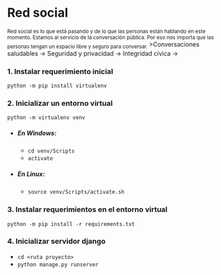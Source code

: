 # Red social
<sub>
    Red social es lo que está pasando y de lo que las personas están hablando en este momento.
    Estamos al servicio de la conversación pública.
    Por eso nos importa que las personas tengan un espacio libre y seguro para conversar.
</sub>
>Conversaciones saludables → Seguridad y privacidad → Integridad cívica →


### 1. Instalar requerimiento inicial
`python -m pip install virtualenv`

### 2. Inicializar un entorno virtual
`python -m virtualenv venv`

- ##### En Windows:
    - `cd venv/Scripts`
    - `activate`

- ##### En Linux:
    - `source venv/Scripts/activate.sh`


### 3. Instalar requerimientos en el entorno virtual

`python -m pip install -r requirements.txt`

### 4. Inicializar servidor django
- `cd <ruta proyecto>`
- `python manage.py runserver`


